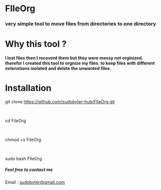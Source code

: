 # FIleOrg
### very simple tool to move files from directories to one directory 
# Why this tool ? 
#### I lost files then I recoverd them but they were messy not orginized. therefor I created this tool to orgnize my files. to keep files with different extenstions isolated and delete the unwanted files.


# Installation 
git clone https://github.com/sudobyter-hub/FIleOrg.git
<p>&nbsp;</p>
cd FileOrg
<p>&nbsp;</p>
chmod +x FileOrg
<p>&nbsp;</p>
sudo bash FIleOrg 


##### Feel free to contact me
Email : sudobyter@gmail.com
